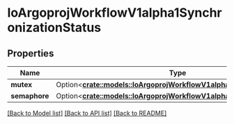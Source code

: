 # IoArgoprojWorkflowV1alpha1SynchronizationStatus

## Properties

Name | Type | Description | Notes
------------ | ------------- | ------------- | -------------
**mutex** | Option<[**crate::models::IoArgoprojWorkflowV1alpha1MutexStatus**](io.argoproj.workflow.v1alpha1.MutexStatus.md)> |  | [optional]
**semaphore** | Option<[**crate::models::IoArgoprojWorkflowV1alpha1SemaphoreStatus**](io.argoproj.workflow.v1alpha1.SemaphoreStatus.md)> |  | [optional]

[[Back to Model list]](../README.md#documentation-for-models) [[Back to API list]](../README.md#documentation-for-api-endpoints) [[Back to README]](../README.md)



